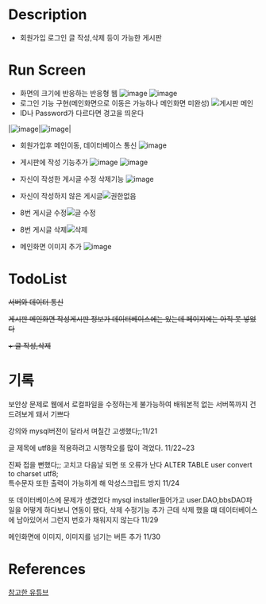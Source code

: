 # Description
+ 회원가입 로그인 글 작성,삭제 등이 가능한 게시판

# Run Screen
+ 화면의 크기에 반응하는 반응형 웹
![image](https://user-images.githubusercontent.com/89134202/141644976-b2b70349-1869-4896-89e6-1f07f00a95e6.png)
![image](https://user-images.githubusercontent.com/89134202/141644998-c8032531-2fef-44f5-942f-5e29b26aec26.png)
+ 로그인 기능 구현(메인화면으로 이동은 가능하나 메인화면 미완성) 
![게시판 메인](https://user-images.githubusercontent.com/89134202/141775454-9a80992c-02f4-48d0-9ec4-15287ff3e2ea.GIF)
+ ID나 Password가 다르다면 경고을 띄운다

|![image](https://user-images.githubusercontent.com/89134202/141775941-03bed534-73e3-4307-9f84-80f059cb32e4.png)|![image](https://user-images.githubusercontent.com/89134202/141775995-a4de91bf-5e52-4e1d-a619-c6f037a5d22e.png)|
+ 회원가입후 메인이동, 데이터베이스 통신
![image](https://user-images.githubusercontent.com/89134202/142763440-0924b463-cb96-4b34-9a28-1b0575f63d71.png)

+ 게시판에 작성 기능추가
![image](https://user-images.githubusercontent.com/89134202/142997041-268b9dc8-e1b2-4857-963f-86f3c57d2260.png)
![image](https://user-images.githubusercontent.com/89134202/143244398-4e0a6e0b-21fc-48c4-b5f6-b5f5edf60d6a.png)
+ 자신이 작성한 게시글 수정 삭제기능
![image](https://user-images.githubusercontent.com/89134202/143256674-af26d3e5-0f59-43cb-a59b-ca6c816477bc.png)
+ 자신이 작성하지 않은 게시글![권한없음](https://user-images.githubusercontent.com/89134202/143874042-0f1ba77a-c8a3-4c6d-97ce-f4f9e3fffc64.GIF)

+ 8번 게시글 수정![글 수정](https://user-images.githubusercontent.com/89134202/143874179-0d352653-4d14-4ca8-a0fe-f73e31db0dfb.GIF)

+ 8번 게시글 삭제![삭제](https://user-images.githubusercontent.com/89134202/143874219-1d2816bc-a2bb-48a3-bbfb-e53bbfb50726.GIF)

+ 메인화면 이미지 추가
![image](https://user-images.githubusercontent.com/89134202/144020405-452192d7-b069-4568-b31f-4cd766473fed.png)


# TodoList
~~서버와 데이터 통신~~

~~게시판 메인화면 작성게시판 정보가 데이터베이스에는 있는데 페이지에는 아직 못 넣었다~~

~~+ 글 작성,삭제~~

# 기록
보안상 문제로 웹에서 로컬파일을 수정하는게 불가능하여 배워본적 없는 서버쪽까지 건드려보게 돼서 기쁘다

강의와 mysql버전이 달라서 며칠간 고생했다;;11/21

글 제목에 utf8을 적용하려고 시행착오를 많이 격었다. 11/22~23

진짜 접을 뻔했다;; 고치고 다음날 되면 또 오류가 난다
ALTER TABLE user convert to charset utf8;  
특수문자 또한 출력이 가능하게 해 악성스크립트 방지 11/24

또 데이터베이스에 문제가 생겼었다 mysql installer들어가고 user.DAO,bbsDAO파일을 어떻게 하다보니 연동이 됐다, 삭제 수정기능 추가 근데 삭제 했을 떄 데이터베이스에 남아있어서 그런지 번호가 채워지지 않는다 11/29

메인화면에 이미지, 이미지를 넘기는 버튼 추가 11/30
# References

[참고한 유튜브](https://www.youtube.com/watch?v=MtxFWczSFqU&list=PLRx0vPvlEmdAZv_okJzox5wj2gG_fNh_6&index=2)
